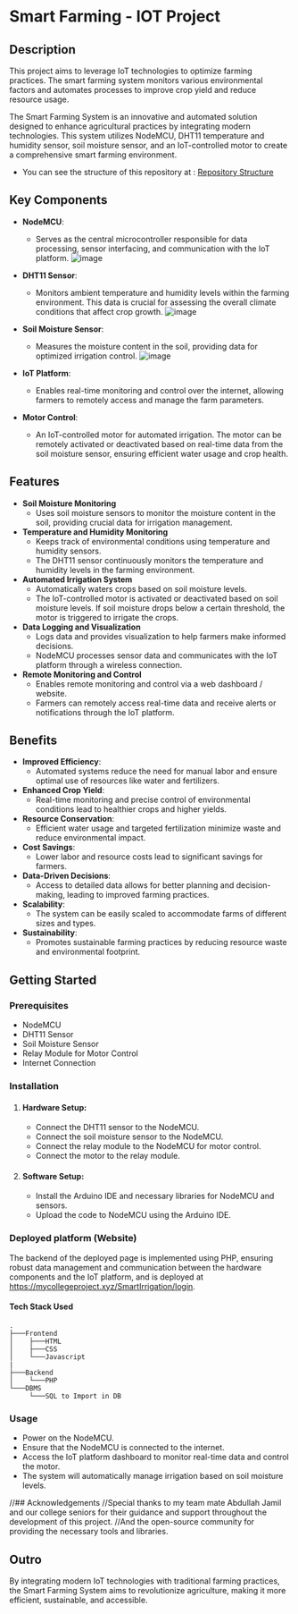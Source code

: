 # Smart Farming - IOT Project
## Description
This project aims to leverage IoT technologies to optimize farming practices. The smart farming system monitors various environmental factors and automates processes to improve crop yield and reduce resource usage.

The Smart Farming System is an innovative and automated solution designed to enhance agricultural practices by integrating modern technologies. This system utilizes NodeMCU, DHT11 temperature and humidity sensor, soil moisture sensor, and an IoT-controlled motor to create a comprehensive smart farming environment.
  - You can see the structure of this repository at : [Repository Structure](https://github.com/Hitesh2112/smart-farming-iot-project/blob/main/repo-Structure.md)

## Key Components
- **NodeMCU**:
   - Serves as the central microcontroller responsible for data processing, sensor interfacing, and communication with the IoT platform.
     ![image](https://github.com/Hitesh2112/smart-farming-iot-project/assets/97521900/6ae7ef0f-6a08-407d-9207-9747448f3e44)
   
- **DHT11 Sensor**:
   - Monitors ambient temperature and humidity levels within the farming environment. This data is crucial for assessing the overall climate conditions that affect crop growth.
     ![image](https://github.com/Hitesh2112/smart-farming-iot-project/assets/97521900/7fa93c31-e486-4c4d-b710-2f901fe660c0)

- **Soil Moisture Sensor**:
   - Measures the moisture content in the soil, providing data for optimized irrigation control.
     ![image](https://github.com/Hitesh2112/smart-farming-iot-project/assets/97521900/d7561e9e-b018-4938-b41a-b544f1de9e3b)

- **IoT Platform**:
   - Enables real-time monitoring and control over the internet, allowing farmers to remotely access and manage the farm parameters.
- **Motor Control**:
   - An IoT-controlled motor for automated irrigation. The motor can be remotely activated or deactivated based on real-time data from the soil moisture sensor, ensuring efficient water usage and crop health.


## Features
+ **Soil Moisture Monitoring**
  + Uses soil moisture sensors to monitor the moisture content in the soil, providing crucial data for irrigation management.
+ **Temperature and Humidity Monitoring**
  + Keeps track of environmental conditions using temperature and humidity sensors.
  + The DHT11 sensor continuously monitors the temperature and humidity levels in the farming environment.
+ **Automated Irrigation System**
  + Automatically waters crops based on soil moisture levels.
  + The IoT-controlled motor is activated or deactivated based on soil moisture levels. If soil moisture drops below a certain threshold, the motor is triggered to irrigate the crops.
+ **Data Logging and Visualization**
  + Logs data and provides visualization to help farmers make informed decisions.
  + NodeMCU processes sensor data and communicates with the IoT platform through a wireless connection.
+ **Remote Monitoring and Control**
  + Enables remote monitoring and control via a web dashboard / website.
  + Farmers can remotely access real-time data and receive alerts or notifications through the IoT platform.


## Benefits
- **Improved Efficiency**:
   - Automated systems reduce the need for manual labor and ensure optimal use of resources like water and fertilizers.
- **Enhanced Crop Yield**:
   - Real-time monitoring and precise control of environmental conditions lead to healthier crops and higher yields.
- **Resource Conservation**:
   - Efficient water usage and targeted fertilization minimize waste and reduce environmental impact.
- **Cost Savings**:
   - Lower labor and resource costs lead to significant savings for farmers.
- **Data-Driven Decisions**:
   - Access to detailed data allows for better planning and decision-making, leading to improved farming practices.
- **Scalability**:
   - The system can be easily scaled to accommodate farms of different sizes and types.
- **Sustainability**:
   - Promotes sustainable farming practices by reducing resource waste and environmental footprint.
 

## Getting Started 
### Prerequisites
- NodeMCU
- DHT11 Sensor
- Soil Moisture Sensor
- Relay Module for Motor Control
- Internet Connection

### Installation
  
1. #### Hardware Setup:

    - Connect the DHT11 sensor to the NodeMCU.
    - Connect the soil moisture sensor to the NodeMCU.
    - Connect the relay module to the NodeMCU for motor control.
    - Connect the motor to the relay module.
  
2. #### Software Setup:
    -  Install the Arduino IDE and necessary libraries for NodeMCU and sensors.
    -  Upload the code to NodeMCU using the Arduino IDE.

### Deployed platform (Website)
The backend of the deployed page is implemented using PHP, ensuring robust data management and communication between the hardware components and the IoT platform, and is deployed at https://mycollegeproject.xyz/SmartIrrigation/login.
 #### Tech Stack Used
 ```
.
├───Frontend
│    ├───HTML
│    ├───CSS
│    └───Javascript
|
├───Backend
│    └───PHP
└───DBMS
      └───SQL to Import in DB

 ```
        


### Usage
- Power on the NodeMCU.
- Ensure that the NodeMCU is connected to the internet.
- Access the IoT platform dashboard to monitor real-time data and control the motor.
- The system will automatically manage irrigation based on soil moisture levels.


//## Acknowledgements
//Special thanks to my team mate Abdullah Jamil and our college seniors for their guidance and support throughout the development of this project.
//And the open-source community for providing the necessary tools and libraries.

## Outro
By integrating modern IoT technologies with traditional farming practices, the Smart Farming System aims to revolutionize agriculture, making it more efficient, sustainable, and accessible.
